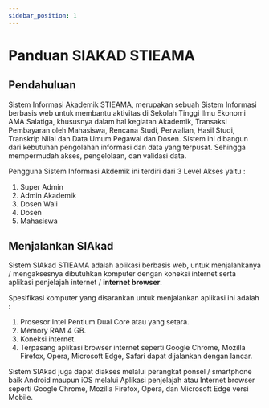 ```yaml
---
sidebar_position: 1
---
```


# Panduan SIAKAD STIEAMA

## Pendahuluan

Sistem Informasi Akademik STIEAMA, merupakan sebuah Sistem Informasi berbasis web untuk membantu aktivitas di Sekolah Tinggi Ilmu Ekonomi AMA Salatiga, khususnya dalam hal kegiatan Akademik, Transaksi Pembayaran oleh
Mahasiswa, Rencana Studi, Perwalian, Hasil Studi, Transkrip Nilai dan Data Umum Pegawai dan Dosen. Sistem ini dibangun dari kebutuhan pengolahan informasi dan data yang terpusat. Sehingga mempermudah akses, pengelolaan, dan validasi data.

Pengguna Sistem Informasi Akdemik ini terdiri dari 3 Level Akses yaitu :

1. Super Admin
2. Admin Akademik
3. Dosen Wali
4. Dosen
5. Mahasiswa

## Menjalankan SIAkad

Sistem SIAkad STIEAMA adalah aplikasi berbasis web, untuk menjalankanya / mengaksesnya dibutuhkan komputer dengan koneksi internet serta aplikasi penjelajah internet / **internet browser**.

Spesifikasi komputer yang disarankan untuk menjalankan aplikasi ini adalah :

1. Prosesor Intel Pentium Dual Core atau yang setara.
2. Memory RAM 4 GB.
3. Koneksi internet.
4. Terpasang aplikasi browser internet seperti Google Chrome, Mozilla Firefox, Opera, Microsoft Edge, Safari dapat dijalankan dengan lancar.

Sistem SIAkad juga dapat diakses melalui perangkat ponsel / smartphone baik Android maupun iOS melalui Aplikasi penjelajah atau Internet browser seperti Google Chrome, Mozilla Firefox, Opera, dan Microsoft Edge versi Mobile.
